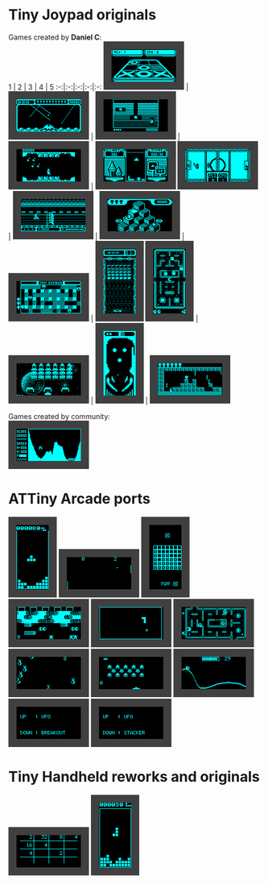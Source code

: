 # Tiny Joypad originals
Games created by **Daniel C**:  
 1 | 2 | 3 | 4 | 5
:-:|:-:|:-:|:-:|:-:
[![](./tiny-joypad/tiny-morpion-v1.0/tiny-morpion-v1.0.png "tiny-morpion-v1.0")](./tiny-joypad/tiny-morpion-v1.0/tiny-morpion-v1.0.hex) | [![](./tiny-joypad/tiny-missile-v1.1/tiny-missile-v1.1.png "tiny-missile-v1.1")](./tiny-joypad/tiny-missile-v1.1/tiny-missile-v1.1.hex) | [![](./tiny-joypad/tiny-ddug-v1.0/tiny-ddug-v1.0.png "tiny-ddug-v1.0")](./tiny-joypad/tiny-ddug-v1.0/tiny-ddug-v1.0.hex) | [![](./tiny-joypad/tiny-plaque-v1.0/tiny-plaque-v1.0.png "tiny-plaque-v1.0")](./tiny-joypad/tiny-plaque-v1.0/tiny-plaque-v1.0.hex) | [![](./tiny-joypad/tiny-tris-v2.0/tiny-tris-v2.0.png "tiny-tris-v2.0")](./tiny-joypad/tiny-tris-v2.0/tiny-tris-v2.0.hex)
[![](./tiny-joypad/tiny-trick-v1.0/tiny-trick-v1.0.png "tiny-trick-v1.0")](./tiny-joypad/tiny-trick-v1.0/tiny-trick-v1.0.hex) | [![](./tiny-joypad/tiny-bike-v1.2/tiny-bike-v1.2.png "tiny-bike-v1.2")](./tiny-joypad/tiny-bike-v1.2/tiny-bike-v1.2.hex) | [![](./tiny-joypad/tiny-bert-v1.1/tiny-bert-v1.1.png "tiny-bert-v1.1")](./tiny-joypad/tiny-bert-v1.1/tiny-bert-v1.1.hex) | [![](./tiny-joypad/tiny-bomber-v1.3/tiny-bomber-v1.3.png "tiny-bomber-v1.3")](./tiny-joypad/tiny-bomber-v1.3/tiny-bomber-v1.3.hex) | [![](./tiny-joypad/tiny-arkanoid-v2.0/tiny-arkanoid-v2.0.png "tiny-arkanoid-v2.0")](./tiny-joypad/tiny-arkanoid-v2.0/tiny-arkanoid-v2.0.hex)
[![](./tiny-joypad/tiny-pacman-v1.2/tiny-pacman-v1.2.png "tiny-pacman-v1.2")](./tiny-joypad/tiny-pacman-v1.2/tiny-pacman-v1.2.hex) | [![](./tiny-joypad/tiny-invaders-v3.1/tiny-invaders-v3.1.png "tiny-invaders-v3.1")](./tiny-joypad/tiny-invaders-v3.1/tiny-invaders-v3.1.hex) | [![](./tiny-joypad/tiny-pinball-v2.0/tiny-pinball-v2.0.png "tiny-pinball-v2.0")](./tiny-joypad/tiny-pinball-v2.0/tiny-pinball-v2.0.hex) | [![](./tiny-joypad/tiny-gilbert-v2.0/tiny-gilbert-v2.0.png "tiny-gilbert-v2.0")](./tiny-joypad/tiny-gilbert-v2.0/tiny-gilbert-v2.0.hex)

Games created by community:  
[![](./tiny-joypad/tiny-lander-v1.0/tiny-lander-v1.0.png "tiny-lander-v1.0")](./tiny-joypad/tiny-lander-v1.0/tiny-lander-v1.0.hex)

# ATTiny Arcade ports
[![](./attiny-arcade/attiny-tetris-gold/attiny-tetris-gold.png "attiny-tetris-gold")](./attiny-arcade/attiny-tetris-gold/attiny-tetris-gold.hex)
[![](./attiny-arcade/bat-bonanza/bat-bonanza.png "bat-bonanza")](./attiny-arcade/bat-bonanza/bat-bonanza.hex)
[![](./attiny-arcade/four-in-row/four-in-row.png "four-in-row")](./attiny-arcade/four-in-row/four-in-row.hex)
[![](./attiny-arcade/frogger/frogger.png "frogger")](./attiny-arcade/frogger/frogger.hex)
[![](./attiny-arcade/oroboros/oroboros.png "oroboros")](./attiny-arcade/oroboros/oroboros.hex)
[![](./attiny-arcade/pacman/pacman.png "pacman")](./attiny-arcade/pacman/pacman.hex)
[![](./attiny-arcade/run-dude-run/run-dude-run.png "run-dude-run")](./attiny-arcade/run-dude-run/run-dude-run.hex)
[![](./attiny-arcade/space-attack/space-attack.png "space-attack")](./attiny-arcade/space-attack/space-attack.hex)
[![](./attiny-arcade/wren-rollercoaster/wren-rollercoaster.png "wren-rollercoaster")](./attiny-arcade/wren-rollercoaster/wren-rollercoaster.hex)
[![](./attiny-arcade/ufo-breakout/ufo-breakout.png "ufo-breakout")](./attiny-arcade/ufo-breakout/ufo-breakout.hex)
[![](./attiny-arcade/ufo-stacker/ufo-stacker.png "ufo-stacker")](./attiny-arcade/ufo-stacker/ufo-stacker.hex)

# Tiny Handheld reworks and originals
[![](./tiny-handheld/hidiot-2048/hidiot-2048.png "hidiot-2048")](./tiny-handheld/hidiot-2048/hidiot-2048.hex)
[![](./tiny-handheld/tetris-gold/tetris-gold.png "tetris-gold")](./tiny-handheld/tetris-gold/tetris-gold.hex)
